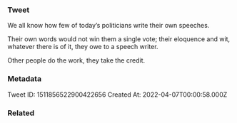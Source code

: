 ### Tweet
We all know how few of today’s politicians write their own speeches.

Their own words would not win them a single vote; their eloquence and wit, whatever there is of it, they owe to a speech writer.

Other people do the work, they take the credit.

### Metadata
Tweet ID: 1511856522900422656
Created At: 2022-04-07T00:00:58.000Z

### Related

